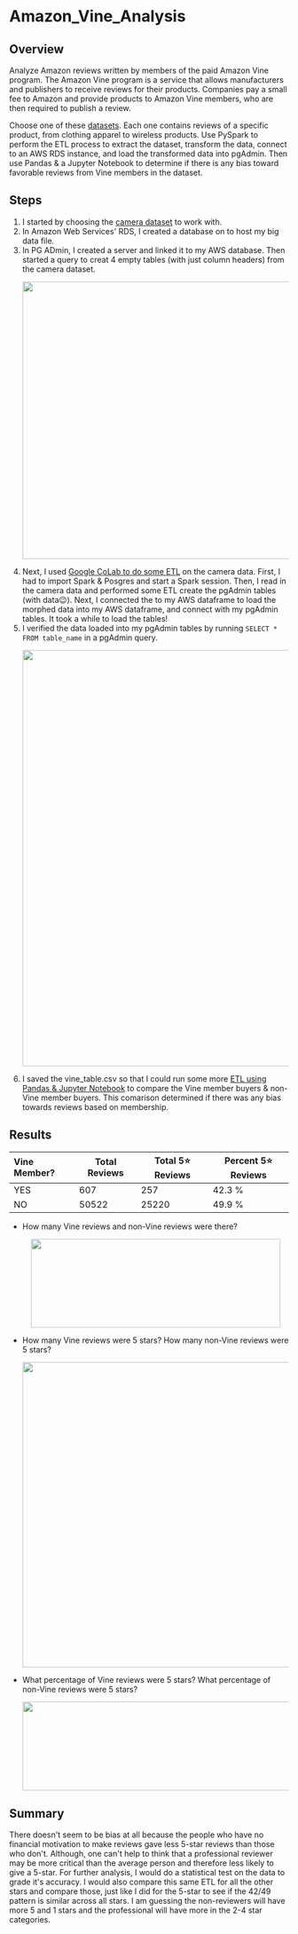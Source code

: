 # Amazon_Vine_Analysis

## Overview
Analyze Amazon reviews written by members of the paid Amazon Vine program. The Amazon Vine program is a service that allows manufacturers and publishers to receive reviews for their products. Companies pay a small fee to Amazon and provide products to Amazon Vine members, who are then required to publish a review.

Choose one of these [datasets](https://s3.amazonaws.com/amazon-reviews-pds/tsv/index.txt). Each one contains reviews of a specific product, from clothing apparel to wireless products. Use PySpark to perform the ETL process to extract the dataset, transform the data, connect to an AWS RDS instance, and load the transformed data into pgAdmin. Then use Pandas & a Jupyter Notebook to determine if there is any bias toward favorable reviews from Vine members in the dataset. 

## Steps
1. I started by choosing the [camera dataset](https://s3.amazonaws.com/amazon-reviews-pds/tsv/amazon_reviews_us_Camera_v1_00.tsv.gz) to work with. 
2. In Amazon Web Services' RDS, I created a database on  to host my big data file. 
3. In PG ADmin, I created a server and linked it to my AWS database. Then started a query to creat 4 empty tables (with just column headers) from the camera dataset. 
    <p align="center"><image src="images/empty_tables.JPG" width="500" height="500"></p>
4. Next, I used [Google CoLab to do some ETL](Amazon_Reviews_ETL.ipynb) on the camera data. First, I had to import Spark & Posgres and start a Spark session. Then, I read in the camera data and performed some ETL create the pgAdmin tables (with data:wink:). Next, I connected the  to my AWS dataframe to load the morphed data into my AWS dataframe, and connect with my pgAdmin tables. It took a while to load the tables!
5. I verified the data loaded into my pgAdmin tables by running `SELECT * FROM table_name` in a pgAdmin query. 
    <p align="center"><image src="images/filled_tables.JPG" width="500" height="750"></p>
6. I saved the vine_table.csv so that I could run some more [ETL using Pandas & Jupyter Notebook](Vine_Review_Analysis.ipynb) to compare the Vine member buyers & non-Vine member buyers. This comarison determined if there was any bias towards reviews based on membership.

## Results

| Vine Member? | Total Reviews | Total 5:star: Reviews | Percent 5:star: Reviews |
| :--- | --- | --- | --- |
| YES | 607 | 257 | 42.3 % |
| NO | 50522 | 25220 | 49.9 % |

 - How many Vine reviews and non-Vine reviews were there?  
    <p align="center"><image src="images/total_reviews.JPG" width="450" height="160"></p>
 - How many Vine reviews were 5 stars? How many non-Vine reviews were 5 stars?  
    <p align="center"><image src="images/5_star.JPG" width="600" height="550"></p>
 - What percentage of Vine reviews were 5 stars? What percentage of non-Vine reviews were 5 stars?  
    <p align="center"><image src="images/5_star_percent.JPG" width="530" height="160"></p>

## Summary
There doesn't seem to be bias at all because the people who have no financial motivation to make reviews gave less 5-star reviews than those who don't. Although, one can't help to think that a professional reviewer may be more critical than the average person and therefore less likely to give a 5-star. For further analysis, I would do a statistical test on the data to grade it's accuracy. I would also compare this same ETL for all the other stars and compare those, just like I did for the 5-star to see if the 42/49 pattern is similar across all stars. I am guessing the non-reviewers will have more 5 and 1 stars and the professional will have more in the 2-4 star categories. 
